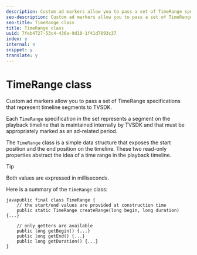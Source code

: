 ```yaml
---
description: Custom ad markers allow you to pass a set of TimeRange specifications that represent timeline segments to TVSDK.
seo-description: Custom ad markers allow you to pass a set of TimeRange specifications that represent timeline segments to TVSDK.
seo-title: TimeRange class
title: TimeRange class
uuid: 7feb4727-53c4-436a-9d10-1f41d7693c37
index: y
internal: n
snippet: y
translate: y
---
```


# TimeRange class

Custom ad markers allow you to pass a set of TimeRange specifications that represent timeline segments to TVSDK.


<a id="section_42EB6D62627A424ABA250E3246EFEFC3"></a>

Each `TimeRange` specification in the set represents a segment on the playback timeline that is maintained internally by TVSDK and that must be appropriately marked as an ad-related period. 

The `TimeRange` class is a simple data structure that exposes the start position and the end position on the timeline. These two read-only properties abstract the idea of a time range in the playback timeline. 
>[!TIP]
>
>Both values are expressed in milliseconds.


Here is a summary of the `TimeRange` class: 
```
javapublic final class TimeRange {
    // the start/end values are provided at construction time
    public static TimeRange createRange(long begin, long duration) {...} 

    // only getters are available
    public long getBegin() {...} 
    public long getEnd() {...} 
    public long getDuration() {...}
}

```

